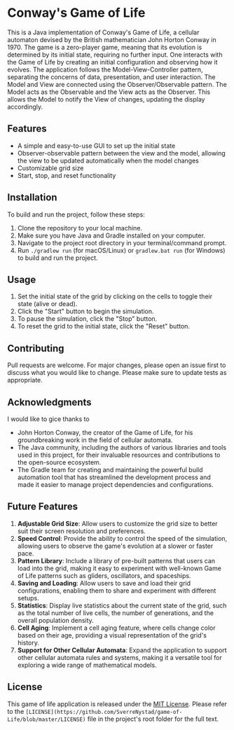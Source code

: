 # Conway's Game of Life

This is a Java implementation of Conway's Game of Life, a cellular automaton devised by the British mathematician John Horton Conway in 1970. The game is a zero-player game, meaning that its evolution is determined by its initial state, requiring no further input. One interacts with the Game of Life by creating an initial configuration and observing how it evolves.
The application follows the Model-View-Controller pattern, separating the concerns of data, presentation, and user interaction.
The Model and View are connected using the Observer/Observable pattern. The Model acts as the Observable and the View acts as the Observer. This allows the Model to notify the View of changes, updating the display accordingly.
## Features

- A simple and easy-to-use GUI to set up the initial state
- Observer-observable pattern between the view and the model, allowing the view to be updated automatically when the model changes
- Customizable grid size
- Start, stop, and reset functionality

## Installation

To build and run the project, follow these steps:

1. Clone the repository to your local machine.
2. Make sure you have Java and Gradle installed on your computer.
3. Navigate to the project root directory in your terminal/command prompt.
4. Run `./gradlew run` (for macOS/Linux) or `gradlew.bat run` (for Windows) to build and run the project.

## Usage

1. Set the initial state of the grid by clicking on the cells to toggle their state (alive or dead).
2. Click the "Start" button to begin the simulation.
3. To pause the simulation, click the "Stop" button.
4. To reset the grid to the initial state, click the "Reset" button.

## Contributing

Pull requests are welcome. For major changes, please open an issue first to discuss what you would like to change. Please make sure to update tests as appropriate.

## Acknowledgments
I would like to gice thanks to
- John Horton Conway, the creator of the Game of Life, for his groundbreaking work in the field of cellular automata.
- The Java community, including the authors of various libraries and tools used in this project, for their invaluable resources and contributions to the open-source ecosystem.
- The Gradle team for creating and maintaining the powerful build automation tool that has streamlined the development process and made it easier to manage project dependencies and configurations.


## Future Features
1. **Adjustable Grid Size**: Allow users to customize the grid size to better suit their screen resolution and preferences.
2. **Speed Control**: Provide the ability to control the speed of the simulation, allowing users to observe the game's evolution at a slower or faster pace.
3. **Pattern Library**: Include a library of pre-built patterns that users can load into the grid, making it easy to experiment with well-known Game of Life patterns such as gliders, oscillators, and spaceships.
4. **Saving and Loading**: Allow users to save and load their grid configurations, enabling them to share and experiment with different setups.
5. **Statistics**: Display live statistics about the current state of the grid, such as the total number of live cells, the number of generations, and the overall population density.
6. **Cell Aging**: Implement a cell aging feature, where cells change color based on their age, providing a visual representation of the grid's history.
7. **Support for Other Cellular Automata**: Expand the application to support other cellular automata rules and systems, making it a versatile tool for exploring a wide range of mathematical models.


## License
This game of life application is released under the [MIT License](https://opensource.org/licenses/MIT). Please refer to the `[LICENSE](https://github.com/SverreNystad/game-of-Life/blob/master/LICENSE)` file in the project's root folder for the full text.

